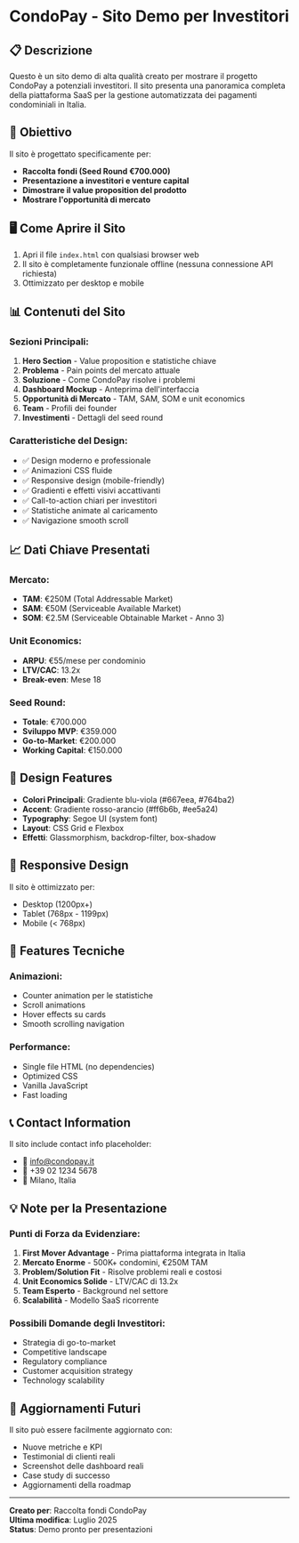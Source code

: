 # CondoPay - Sito Demo per Investitori

## 📋 Descrizione
Questo è un sito demo di alta qualità creato per mostrare il progetto CondoPay a potenziali investitori. Il sito presenta una panoramica completa della piattaforma SaaS per la gestione automatizzata dei pagamenti condominiali in Italia.

## 🎯 Obiettivo
Il sito è progettato specificamente per:
- **Raccolta fondi (Seed Round €700.000)**
- **Presentazione a investitori e venture capital**
- **Dimostrare il value proposition del prodotto**
- **Mostrare l'opportunità di mercato**

## 🖥️ Come Aprire il Sito
1. Apri il file `index.html` con qualsiasi browser web
2. Il sito è completamente funzionale offline (nessuna connessione API richiesta)
3. Ottimizzato per desktop e mobile

## 📊 Contenuti del Sito

### Sezioni Principali:
1. **Hero Section** - Value proposition e statistiche chiave
2. **Problema** - Pain points del mercato attuale
3. **Soluzione** - Come CondoPay risolve i problemi
4. **Dashboard Mockup** - Anteprima dell'interfaccia
5. **Opportunità di Mercato** - TAM, SAM, SOM e unit economics
6. **Team** - Profili dei founder
7. **Investimenti** - Dettagli del seed round

### Caratteristiche del Design:
- ✅ Design moderno e professionale
- ✅ Animazioni CSS fluide
- ✅ Responsive design (mobile-friendly)
- ✅ Gradienti e effetti visivi accattivanti
- ✅ Call-to-action chiari per investitori
- ✅ Statistiche animate al caricamento
- ✅ Navigazione smooth scroll

## 📈 Dati Chiave Presentati

### Mercato:
- **TAM**: €250M (Total Addressable Market)
- **SAM**: €50M (Serviceable Available Market)
- **SOM**: €2.5M (Serviceable Obtainable Market - Anno 3)

### Unit Economics:
- **ARPU**: €55/mese per condominio
- **LTV/CAC**: 13.2x
- **Break-even**: Mese 18

### Seed Round:
- **Totale**: €700.000
- **Sviluppo MVP**: €359.000
- **Go-to-Market**: €200.000
- **Working Capital**: €150.000

## 🎨 Design Features

- **Colori Principali**: Gradiente blu-viola (#667eea, #764ba2)
- **Accent**: Gradiente rosso-arancio (#ff6b6b, #ee5a24)
- **Typography**: Segoe UI (system font)
- **Layout**: CSS Grid e Flexbox
- **Effetti**: Glassmorphism, backdrop-filter, box-shadow

## 📱 Responsive Design
Il sito è ottimizzato per:
- Desktop (1200px+)
- Tablet (768px - 1199px)
- Mobile (< 768px)

## 🚀 Features Tecniche

### Animazioni:
- Counter animation per le statistiche
- Scroll animations
- Hover effects su cards
- Smooth scrolling navigation

### Performance:
- Single file HTML (no dependencies)
- Optimized CSS
- Vanilla JavaScript
- Fast loading

## 📞 Contact Information
Il sito include contact info placeholder:
- 📧 info@condopay.it
- 📱 +39 02 1234 5678
- 📍 Milano, Italia

## 💡 Note per la Presentazione

### Punti di Forza da Evidenziare:
1. **First Mover Advantage** - Prima piattaforma integrata in Italia
2. **Mercato Enorme** - 500K+ condomini, €250M TAM
3. **Problem/Solution Fit** - Risolve problemi reali e costosi
4. **Unit Economics Solide** - LTV/CAC di 13.2x
5. **Team Esperto** - Background nel settore
6. **Scalabilità** - Modello SaaS ricorrente

### Possibili Domande degli Investitori:
- Strategia di go-to-market
- Competitive landscape
- Regulatory compliance
- Customer acquisition strategy
- Technology scalability

## 🔄 Aggiornamenti Futuri
Il sito può essere facilmente aggiornato con:
- Nuove metriche e KPI
- Testimonial di clienti reali
- Screenshot delle dashboard reali
- Case study di successo
- Aggiornamenti della roadmap

---

**Creato per**: Raccolta fondi CondoPay  
**Ultima modifica**: Luglio 2025  
**Status**: Demo pronto per presentazioni